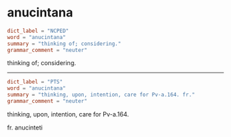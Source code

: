 # anucintana

``` toml
dict_label = "NCPED"
word = "anucintana"
summary = "thinking of; considering."
grammar_comment = "neuter"
```

thinking of; considering.

--------------------

``` toml
dict_label = "PTS"
word = "anucintana"
summary = "thinking, upon, intention, care for Pv-a.164. fr."
grammar_comment = "neuter"
```

thinking, upon, intention, care for Pv\-a.164.

fr. anucinteti

